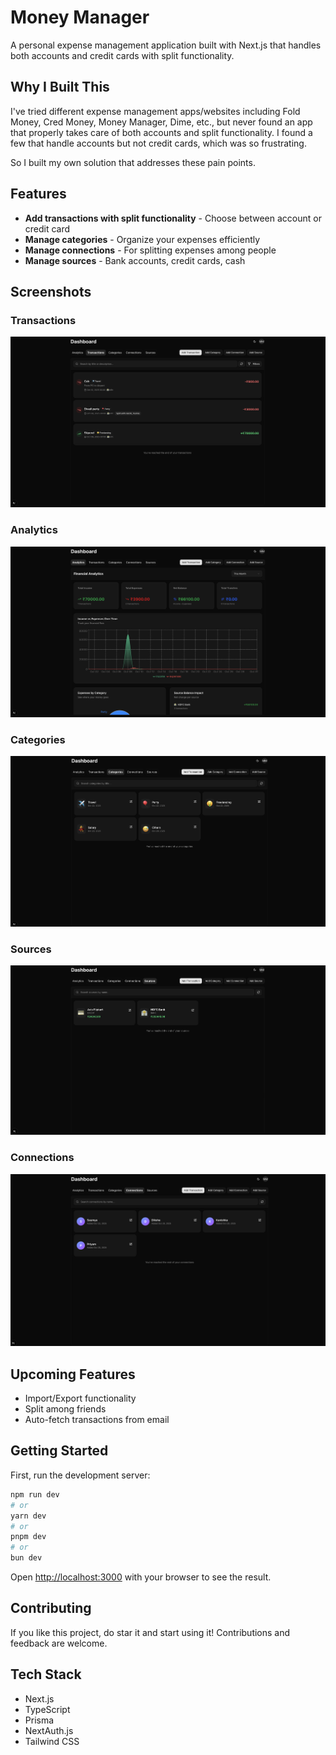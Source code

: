 # Money Manager

A personal expense management application built with Next.js that handles both accounts and credit cards with split functionality.

## Why I Built This

I've tried different expense management apps/websites including Fold Money, Cred Money, Money Manager, Dime, etc., but never found an app that properly takes care of both accounts and split functionality. I found a few that handle accounts but not credit cards, which was so frustrating.

So I built my own solution that addresses these pain points.

## Features

- **Add transactions with split functionality** - Choose between account or credit card
- **Manage categories** - Organize your expenses efficiently
- **Manage connections** - For splitting expenses among people
- **Manage sources** - Bank accounts, credit cards, cash

## Screenshots

### Transactions

![Transactions](./public/screenshots/transactions.png)

### Analytics

![Analytics](./public/screenshots/analytics.png)

### Categories

![Categories](./public/screenshots/category.png)

### Sources

![Sources](./public/screenshots/sources.png)

### Connections

![Connections](./public/screenshots/connections.png)

## Upcoming Features

- Import/Export functionality
- Split among friends
- Auto-fetch transactions from email

## Getting Started

First, run the development server:

```bash
npm run dev
# or
yarn dev
# or
pnpm dev
# or
bun dev
```

Open [http://localhost:3000](http://localhost:3000) with your browser to see the result.

## Contributing

If you like this project, do star it and start using it! Contributions and feedback are welcome.

## Tech Stack

- Next.js
- TypeScript
- Prisma
- NextAuth.js
- Tailwind CSS
